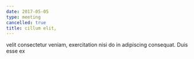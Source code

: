 ```yaml
---
date: 2017-05-05
type: meeting
cancelled: true
title: cillum elit,
---
```

velit consectetur veniam, exercitation nisi do in adipiscing consequat. Duis esse ex